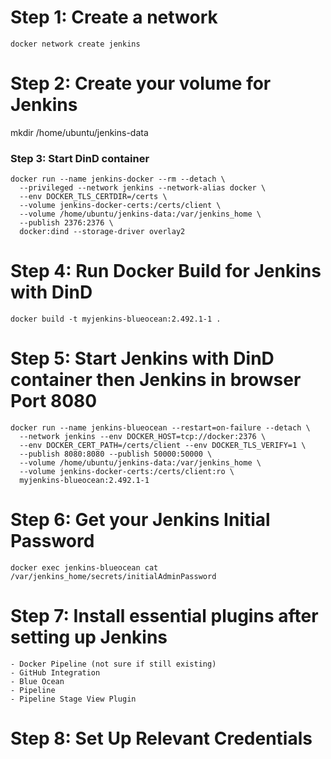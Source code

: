 # Step 1: Create a network
```
docker network create jenkins
```
# Step 2: Create your volume for Jenkins
mkdir /home/ubuntu/jenkins-data

### Step 3: Start DinD container

```
docker run --name jenkins-docker --rm --detach \
  --privileged --network jenkins --network-alias docker \
  --env DOCKER_TLS_CERTDIR=/certs \
  --volume jenkins-docker-certs:/certs/client \
  --volume /home/ubuntu/jenkins-data:/var/jenkins_home \
  --publish 2376:2376 \
  docker:dind --storage-driver overlay2
```

# Step 4: Run Docker Build for Jenkins with DinD
```
docker build -t myjenkins-blueocean:2.492.1-1 .
```

# Step 5: Start Jenkins with DinD container then Jenkins in browser Port 8080
```
docker run --name jenkins-blueocean --restart=on-failure --detach \
  --network jenkins --env DOCKER_HOST=tcp://docker:2376 \
  --env DOCKER_CERT_PATH=/certs/client --env DOCKER_TLS_VERIFY=1 \
  --publish 8080:8080 --publish 50000:50000 \
  --volume /home/ubuntu/jenkins-data:/var/jenkins_home \
  --volume jenkins-docker-certs:/certs/client:ro \
  myjenkins-blueocean:2.492.1-1
```

# Step 6: Get your Jenkins Initial Password 
```
docker exec jenkins-blueocean cat /var/jenkins_home/secrets/initialAdminPassword
```

# Step 7: Install essential plugins after setting up Jenkins
```
- Docker Pipeline (not sure if still existing)
- GitHub Integration
- Blue Ocean
- Pipeline
- Pipeline Stage View Plugin

```

# Step 8: Set Up Relevant Credentials
```
```
